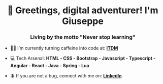 <h1 align="center">👋 Greetings, digital adventurer! I'm Giuseppe</h1>
<h3 align="center">Living by the motto "Never stop learning"</h3>

- 👨‍💻 I’m currently turning caffeine into code at: **[ITDM](https://www.itdm.it/)**

- 💻 Tech Arsenal: **HTML - CSS - Bootstrap - Javascript - Typescript - Angular - React - Java - Spring - Lua**

- 🪲 If you are not a bug, connect with me on: **[LinkedIn](https://www.linkedin.com/in/giusepperenzi/)**
